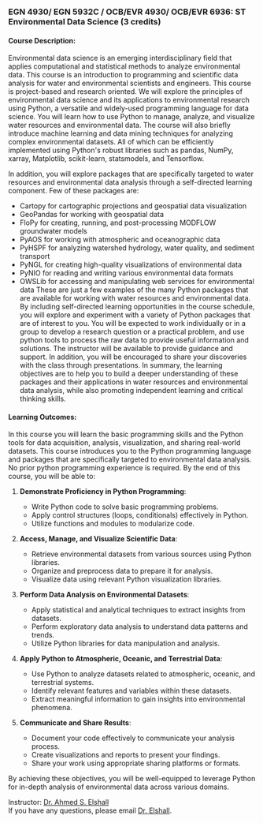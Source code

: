 ### EGN 4930/ EGN 5932C / OCB/EVR 4930/ OCB/EVR 6936: ST Environmental Data Science (3 credits) 

#### Course Description: 
Environmental data science is an emerging interdisciplinary field that applies computational and statistical methods to analyze environmental data. This course is an introduction to programming and scientific data analysis for water and environmental scientists and engineers. This course is project-based and research oriented.  We will explore the principles of environmental data science and its applications to environmental research using Python, a versatile and widely-used programming language for data science. You will learn how to use Python to manage, analyze, and visualize water resources and environmental data. The course will also briefly introduce machine learning and data mining techniques for analyzing complex environmental datasets. All of which can be efficiently implemented using Python's robust libraries such as pandas, NumPy, xarray, Matplotlib, scikit-learn, statsmodels, and Tensorflow. <br>

In addition, you will explore packages that are specifically targeted to water resources and environmental data analysis through a self-directed learning component. Few of these packages are:
- Cartopy for cartographic projections and geospatial data visualization
- GeoPandas for working with geospatial data
- FloPy for creating, running, and post-processing MODFLOW groundwater models
- PyAOS for working with atmospheric and oceanographic data
- PyHSPF for analyzing watershed hydrology, water quality, and sediment transport
- PyNGL for creating high-quality visualizations of environmental data
- PyNIO for reading and writing various environmental data formats
- OWSLib for accessing and manipulating web services for environmental data
These are just a few examples of the many Python packages that are available for working with water resources and environmental data. By including self-directed learning opportunities in the course schedule, you will explore and experiment with a variety of Python packages that are of interest to you. You will be expected to work individually or in a group to develop a research question or a practical problem, and use python tools to process the raw data to provide useful information and solutions. The instructor will be available to provide guidance and support. In addition, you will be encouraged to share your discoveries with the class through presentations. In summary, the learning objectives are to help you to build a deeper understanding of these packages and their applications in water resources and environmental data analysis, while also promoting independent learning and critical thinking skills.

#### Learning Outcomes: 
In this course you will learn the basic programming skills and the Python tools for data acquisition, analysis, visualization, and sharing real-world datasets. This course introduces you to the Python programming language and packages that are specifically targeted to environmental data analysis. No prior python programming experience is required. By the end of this course, you will be able to:
1. **Demonstrate Proficiency in Python Programming**:
    - Write Python code to solve basic programming problems.
    - Apply control structures (loops, conditionals) effectively in Python.
    - Utilize functions and modules to modularize code.

2. **Access, Manage, and Visualize Scientific Data**:
    - Retrieve environmental datasets from various sources using Python libraries.
    - Organize and preprocess data to prepare it for analysis.
    - Visualize data using relevant Python visualization libraries.

3. **Perform Data Analysis on Environmental Datasets**:
    - Apply statistical and analytical techniques to extract insights from datasets.
    - Perform exploratory data analysis to understand data patterns and trends.
    - Utilize Python libraries for data manipulation and analysis.

4. **Apply Python to Atmospheric, Oceanic, and Terrestrial Data**:
    - Use Python to analyze datasets related to atmospheric, oceanic, and terrestrial systems.
    - Identify relevant features and variables within these datasets.
    - Extract meaningful information to gain insights into environmental phenomena.

5. **Communicate and Share Results**:
    - Document your code effectively to communicate your analysis process.
    - Create visualizations and reports to present your findings.
    - Share your work using appropriate sharing platforms or formats.

By achieving these objectives, you will be well-equipped to leverage Python for in-depth analysis of environmental data across various domains.


Instructor: [Dr. Ahmed S. Elshall](https://orcid.org/0000-0001-8200-5064) <br>
If you have any questions, please email [Dr. Elshall](mailto:aelshall@fgcu.edu).
